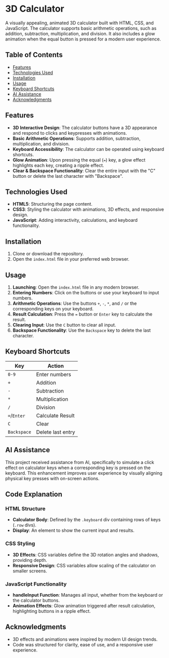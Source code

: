 # 3D Calculator

A visually appealing, animated 3D calculator built with HTML, CSS, and JavaScript. The calculator supports basic arithmetic operations, such as addition, subtraction, multiplication, and division. It also includes a glow animation when the equal button is pressed for a modern user experience.

## Table of Contents

- [Features](#features)
- [Technologies Used](#technologies-used)
- [Installation](#installation)
- [Usage](#usage)
- [Keyboard Shortcuts](#keyboard-shortcuts)
- [AI Assistance](#ai-assistance)
- [Acknowledgments](#acknowledgments)

## Features

- **3D Interactive Design**: The calculator buttons have a 3D appearance and respond to clicks and keypresses with animations.
- **Basic Arithmetic Operations**: Supports addition, subtraction, multiplication, and division.
- **Keyboard Accessibility**: The calculator can be operated using keyboard shortcuts.
- **Glow Animation**: Upon pressing the equal (`=`) key, a glow effect highlights each key, creating a ripple effect.
- **Clear & Backspace Functionality**: Clear the entire input with the "C" button or delete the last character with "Backspace".

## Technologies Used

- **HTML5**: Structuring the page content.
- **CSS3**: Styling the calculator with animations, 3D effects, and responsive design.
- **JavaScript**: Adding interactivity, calculations, and keyboard functionality.

## Installation

1. Clone or download the repository.
2. Open the `index.html` file in your preferred web browser.

## Usage

1. **Launching**: Open the `index.html` file in any modern browser.
2. **Entering Numbers**: Click on the buttons or use your keyboard to input numbers.
3. **Arithmetic Operations**: Use the buttons `+`, `-`, `*`, and `/` or the corresponding keys on your keyboard.
4. **Result Calculation**: Press the `=` button or `Enter` key to calculate the result.
5. **Clearing Input**: Use the `C` button to clear all input.
6. **Backspace Functionality**: Use the `Backspace` key to delete the last character.

## Keyboard Shortcuts

| Key      | Action             |
|----------|---------------------|
| `0-9`    | Enter numbers       |
| `+`      | Addition            |
| `-`      | Subtraction         |
| `*`      | Multiplication      |
| `/`      | Division            |
| `=`/`Enter` | Calculate Result |
| `C`      | Clear               |
| `Backspace` | Delete last entry|

## AI Assistance

This project received assistance from AI, specifically to simulate a click effect on calculator keys when a corresponding key is pressed on the keyboard. This enhancement improves user experience by visually aligning physical key presses with on-screen actions.

## Code Explanation

### HTML Structure

- **Calculator Body**: Defined by the `.keyboard` div containing rows of keys (`.row` divs).
- **Display**: An element to show the current input and results.

### CSS Styling

- **3D Effects**: CSS variables define the 3D rotation angles and shadows, providing depth.
- **Responsive Design**: CSS variables allow scaling of the calculator on smaller screens.

### JavaScript Functionality

- **handleInput Function**: Manages all input, whether from the keyboard or the calculator buttons.
- **Animation Effects**: Glow animation triggered after result calculation, highlighting buttons in a ripple effect.

## Acknowledgments

- 3D effects and animations were inspired by modern UI design trends.
- Code was structured for clarity, ease of use, and a responsive user experience.
